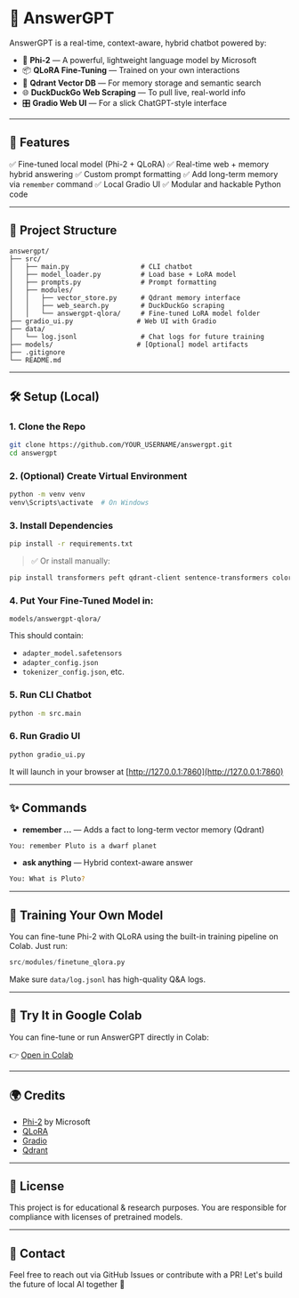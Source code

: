 # 🤖 AnswerGPT

AnswerGPT is a real-time, context-aware, hybrid chatbot powered by:

- 🧠 **Phi-2** — A powerful, lightweight language model by Microsoft
- 📦 **QLoRA Fine-Tuning** — Trained on your own interactions
- 💾 **Qdrant Vector DB** — For memory storage and semantic search
- 🌐 **DuckDuckGo Web Scraping** — To pull live, real-world info
- 🎛️ **Gradio Web UI** — For a slick ChatGPT-style interface

---

## 🚀 Features

✅ Fine-tuned local model (Phi-2 + QLoRA)
✅ Real-time web + memory hybrid answering
✅ Custom prompt formatting
✅ Add long-term memory via `remember` command
✅ Local Gradio UI
✅ Modular and hackable Python code

---

## 🧱 Project Structure

```
answergpt/
├── src/
│   ├── main.py                  # CLI chatbot
│   ├── model_loader.py          # Load base + LoRA model
│   ├── prompts.py               # Prompt formatting
│   ├── modules/
│   │   ├── vector_store.py      # Qdrant memory interface
│   │   ├── web_search.py        # DuckDuckGo scraping
│   │   └── answergpt-qlora/     # Fine-tuned LoRA model folder
├── gradio_ui.py                # Web UI with Gradio
├── data/
│   └── log.jsonl                # Chat logs for future training
├── models/                     # [Optional] model artifacts
├── .gitignore
└── README.md
```

---

## 🛠️ Setup (Local)

### 1. Clone the Repo
```bash
git clone https://github.com/YOUR_USERNAME/answergpt.git
cd answergpt
```

### 2. (Optional) Create Virtual Environment
```bash
python -m venv venv
venv\Scripts\activate  # On Windows
```

### 3. Install Dependencies
```bash
pip install -r requirements.txt
```
> ✅ Or install manually:
```bash
pip install transformers peft qdrant-client sentence-transformers colorama gradio duckduckgo-search
```

### 4. Put Your Fine-Tuned Model in:
```
models/answergpt-qlora/
```
This should contain:
- `adapter_model.safetensors`
- `adapter_config.json`
- `tokenizer_config.json`, etc.

### 5. Run CLI Chatbot
```bash
python -m src.main
```

### 6. Run Gradio UI
```bash
python gradio_ui.py
```
It will launch in your browser at [http://127.0.0.1:7860](http://127.0.0.1:7860)

---

## ✨ Commands

- **remember ...** — Adds a fact to long-term vector memory (Qdrant)
```bash
You: remember Pluto is a dwarf planet
```
- **ask anything** — Hybrid context-aware answer
```bash
You: What is Pluto?
```

---

## 🧠 Training Your Own Model

You can fine-tune Phi-2 with QLoRA using the built-in training pipeline on Colab. Just run:
```python
src/modules/finetune_qlora.py
```
Make sure `data/log.jsonl` has high-quality Q&A logs.

---
## 🧪 Try It in Google Colab

You can fine-tune or run AnswerGPT directly in Colab:

👉 [Open in Colab](https://colab.research.google.com/drive/1mxORNmsuDNtbxC4F8_iGElgZVzN7W1hY)

---
## 🌍 Credits
- [Phi-2](https://huggingface.co/microsoft/phi-2) by Microsoft
- [QLoRA](https://arxiv.org/abs/2305.14314)
- [Gradio](https://gradio.app/)
- [Qdrant](https://qdrant.tech)

---

## 📄 License
This project is for educational & research purposes. You are responsible for compliance with licenses of pretrained models.

---

## 💬 Contact
Feel free to reach out via GitHub Issues or contribute with a PR! Let's build the future of local AI together 🚀

